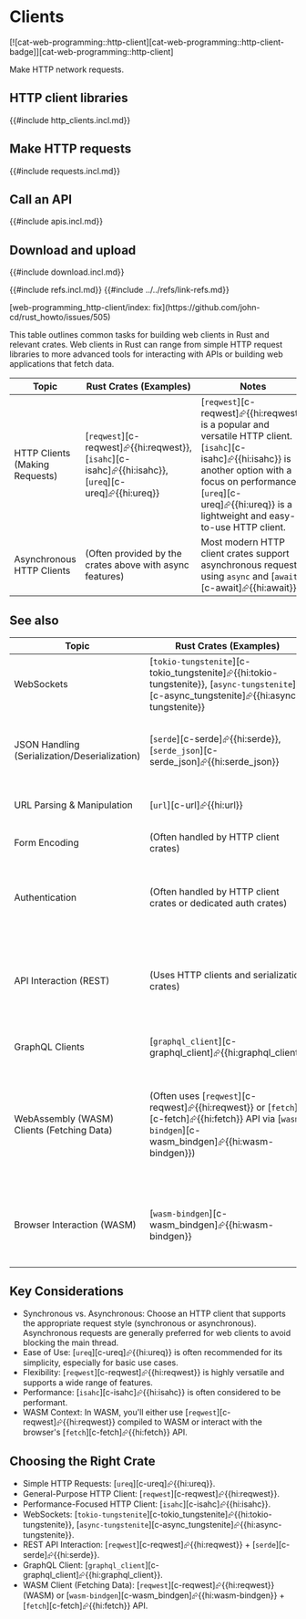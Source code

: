 # Clients

[![cat-web-programming::http-client][cat-web-programming::http-client-badge]][cat-web-programming::http-client]

Make HTTP network requests.

## HTTP client libraries

{{#include http_clients.incl.md}}

## Make HTTP requests

{{#include requests.incl.md}}

## Call an API

{{#include apis.incl.md}}

## Download and upload

{{#include download.incl.md}}

{{#include refs.incl.md}}
{{#include ../../refs/link-refs.md}}

<div class="hidden">
[web-programming_http-client/index: fix](https://github.com/john-cd/rust_howto/issues/505)

This table outlines common tasks for building web clients in Rust and relevant crates. Web clients in Rust can range from simple HTTP request libraries to more advanced tools for interacting with APIs or building web applications that fetch data.

| Topic | Rust Crates (Examples) | Notes |
|---|---|---|
| HTTP Clients (Making Requests) | [`reqwest`][c-reqwest]⮳{{hi:reqwest}}, [`isahc`][c-isahc]⮳{{hi:isahc}}, [`ureq`][c-ureq]⮳{{hi:ureq}} | [`reqwest`][c-reqwest]⮳{{hi:reqwest}} is a popular and versatile HTTP client. [`isahc`][c-isahc]⮳{{hi:isahc}} is another option with a focus on performance. [`ureq`][c-ureq]⮳{{hi:ureq}} is a lightweight and easy-to-use HTTP client. |
| Asynchronous HTTP Clients | (Often provided by the crates above with async features) | Most modern HTTP client crates support asynchronous requests using `async` and [`await`][c-await]⮳{{hi:await}}. |

## See also

| Topic | Rust Crates (Examples) | Notes |
|---|---|---|
| WebSockets | [`tokio-tungstenite`][c-tokio_tungstenite]⮳{{hi:tokio-tungstenite}}, [`async-tungstenite`][c-async_tungstenite]⮳{{hi:async-tungstenite}} | These crates provide WebSocket client functionality. |
| JSON Handling (Serialization/Deserialization) | [`serde`][c-serde]⮳{{hi:serde}}, [`serde_json`][c-serde_json]⮳{{hi:serde_json}} | [`serde`][c-serde]⮳{{hi:serde}} is a powerful framework for serializing and deserializing data, commonly used with JSON. |
| URL Parsing & Manipulation | [`url`][c-url]⮳{{hi:url}} | This crate provides tools for parsing and manipulating URLs. |
| Form Encoding | (Often handled by HTTP client crates) | Most HTTP client crates handle form encoding automatically. |
| Authentication | (Often handled by HTTP client crates or dedicated auth crates) | HTTP client crates often provide methods for basic authentication. More complex authentication schemes may require dedicated crates. |
| API Interaction (REST) | (Uses HTTP clients and serialization crates) | Interacting with REST APIs usually involves making HTTP requests using crates like [`reqwest`][c-reqwest]⮳{{hi:reqwest}} and handling JSON responses with [`serde`][c-serde]⮳{{hi:serde}}. |
| GraphQL Clients | [`graphql_client`][c-graphql_client]⮳{{hi:graphql_client}} | This crate helps with making GraphQL queries and mutations. |
| WebAssembly (WASM) Clients (Fetching Data) | (Often uses [`reqwest`][c-reqwest]⮳{{hi:reqwest}} or [`fetch`][c-fetch]⮳{{hi:fetch}} API via [`wasm-bindgen`][c-wasm_bindgen]⮳{{hi:wasm-bindgen}}) | In WASM contexts, you can either use [`reqwest`][c-reqwest]⮳{{hi:reqwest}} (compiled to WASM) or interact directly with the browser's [`fetch`][c-fetch]⮳{{hi:fetch}} API using [`wasm-bindgen`][c-wasm_bindgen]⮳{{hi:wasm-bindgen}}. |
| Browser Interaction (WASM) | [`wasm-bindgen`][c-wasm_bindgen]⮳{{hi:wasm-bindgen}} | [`wasm-bindgen`][c-wasm_bindgen]⮳{{hi:wasm-bindgen}} is essential for interacting with browser APIs from Rust/WASM, including making network requests. |

## Key Considerations

- Synchronous vs. Asynchronous: Choose an HTTP client that supports the appropriate request style (synchronous or asynchronous). Asynchronous requests are generally preferred for web clients to avoid blocking the main thread.
- Ease of Use: [`ureq`][c-ureq]⮳{{hi:ureq}} is often recommended for its simplicity, especially for basic use cases.
- Flexibility: [`reqwest`][c-reqwest]⮳{{hi:reqwest}} is highly versatile and supports a wide range of features.
- Performance: [`isahc`][c-isahc]⮳{{hi:isahc}} is often considered to be performant.
- WASM Context: In WASM, you'll either use [`reqwest`][c-reqwest]⮳{{hi:reqwest}} compiled to WASM or interact with the browser's [`fetch`][c-fetch]⮳{{hi:fetch}} API.

## Choosing the Right Crate

- Simple HTTP Requests: [`ureq`][c-ureq]⮳{{hi:ureq}}.
- General-Purpose HTTP Client: [`reqwest`][c-reqwest]⮳{{hi:reqwest}}.
- Performance-Focused HTTP Client: [`isahc`][c-isahc]⮳{{hi:isahc}}.
- WebSockets: [`tokio-tungstenite`][c-tokio_tungstenite]⮳{{hi:tokio-tungstenite}}, [`async-tungstenite`][c-async_tungstenite]⮳{{hi:async-tungstenite}}.
- REST API Interaction: [`reqwest`][c-reqwest]⮳{{hi:reqwest}} + [`serde`][c-serde]⮳{{hi:serde}}.
- GraphQL Client: [`graphql_client`][c-graphql_client]⮳{{hi:graphql_client}}.
- WASM Client (Fetching Data): [`reqwest`][c-reqwest]⮳{{hi:reqwest}} (WASM) or [`wasm-bindgen`][c-wasm_bindgen]⮳{{hi:wasm-bindgen}} + [`fetch`][c-fetch]⮳{{hi:fetch}} API.

</div>
